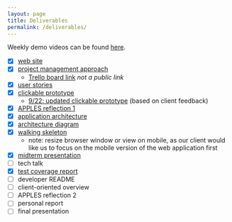 ```yaml
---
layout: page
title: Deliverables
permalink: /deliverables/
---
```

Weekly demo videos can be found [here](https://jackowfish.github.io/big-words-site/2021/11/01/Demo-Videos.html).
- [x] [web site](https://jackowfish.github.io/big-words-site/)
- [x] [project management approach](https://jackowfish.github.io/big-words-site/2021/08/30/Project-Management-Approach.html)
    - [Trello board link](https://trello.com/b/44ptFkKT/kanban-board) *not a public link*
- [x] [user stories](https://jackowfish.github.io/big-words-site/2021/09/12/User-Stories.html)
- [x] [clickable prototype](https://www.figma.com/proto/8GEqDiy5R15fPxtbBRH6uY/Mobile-Clickable-Prototype?node-id=27%3A1132&scaling=min-zoom&page-id=0%3A1&starting-point-node-id=27%3A1132) 
   - [9/22: updated clickable prototype](https://www.figma.com/proto/nN1gq71nBpwzmpAneMNd2s/Prototype-v3?node-id=5%3A4225&scaling=min-zoom&page-id=0%3A1&starting-point-node-id=5%3A4225) (based on client feedback)
- [x] [APPLES reflection 1](https://jackowfish.github.io/big-words-site/2021/09/26/Apples-Reflection-1.html)
- [x] [application architecture](https://jackowfish.github.io/big-words-site/2021/10/03/Application-Architecture.html)
- [x] [architecture diagram](https://drive.google.com/file/d/1xZ34oV8ZcmgT-18Jw9oZuGVB4lBdZqQu/view?usp=sharing)
- [x] [walking skeleton](https://bigwords-202f6.web.app/#/) 
    - note: resize browser window or view on mobile, as our client would like us to focus on the mobile version of the web application first
- [x] [midterm presentation](https://docs.google.com/presentation/d/1o_ja1tCzVH9lEVo4OPFYnf-Rdz9RUhAi3x0N0QerEys/edit?usp=sharing)
- [ ] tech talk
- [x] [test coverage report](https://jackowfish.github.io/big-words-site/2021/11/08/Test-Coverage-Report.html)
- [ ] developer README
- [ ] client-oriented overview
- [ ] APPLES reflection 2
- [ ] personal report
- [ ] final presentation
